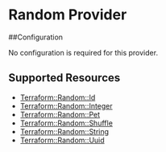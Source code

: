 # Random Provider

##Configuration

No configuration is required for this provider.

## Supported Resources

* [Terraform::Random::Id](docs/providers/random/Id.md)
* [Terraform::Random::Integer](docs/providers/random/Integer.md)
* [Terraform::Random::Pet](docs/providers/random/Pet.md)
* [Terraform::Random::Shuffle](docs/providers/random/Shuffle.md)
* [Terraform::Random::String](docs/providers/random/String.md)
* [Terraform::Random::Uuid](docs/providers/random/Uuid.md)